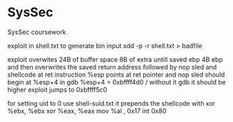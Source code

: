 # SysSec
SysSec coursework


exploit in shell.txt
to generate bin input
xdd -p -r shell.txt > badfile

exploit overwites 24B of buffer space 8B of extra untill saved ebp 4B ebp and then overwrites the saved return address followed by nop sled and shellcode
at ret instruction %esp points at ret pointer and nop sled should begin at %esp+4 in gdb %esp+4 = 0xbffff4d0 / without it gdb it should be higher
exploit jumps to 0xbffff5c0


for setting uid to 0 use shell-suid.txt 
it prepends the shellcode with
xor %ebx, %ebx
xor %eax, %eax
mov %al , 0x17
int 0x80


